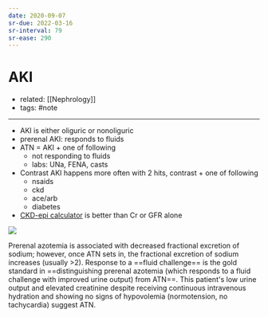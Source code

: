 ```yaml
---
date: 2020-09-07
sr-due: 2022-03-16
sr-interval: 79
sr-ease: 290
---
```


# AKI

- related: [[Nephrology]]
- tags: #note
---

- AKI is either oliguric or nonoliguric
- prerenal AKI: responds to fluids
- ATN = AKI + one of following
	- not responding to fluids
	- labs: UNa, FENA, casts
- Contrast AKI happens more often with 2 hits, contrast + one of following
	- nsaids
	- ckd
	- ace/arb
	- diabetes
- [CKD-epi calculator](https://www.mdcalc.com/ckd-epi-equations-glomerular-filtration-rate-gfr) is better than Cr or GFR alone

![](https://photos.thisispiggy.com/file/wikiFiles/image-20200825072043336.png)

Prerenal azotemia is associated with decreased fractional excretion of sodium; however, once ATN sets in, the fractional excretion of sodium increases (usually >2).  Response to a ==fluid challenge== is the gold standard in ==distinguishing prerenal azotemia (which responds to a fluid challenge with improved urine output) from ATN==.  This patient's low urine output and elevated creatinine despite receiving continuous intravenous hydration and showing no signs of hypovolemia (normotension, no tachycardia) suggest ATN.
